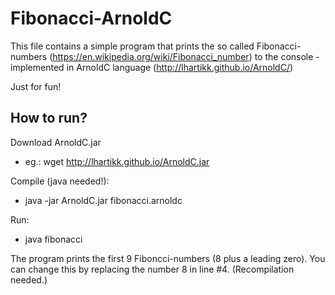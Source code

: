 # Fibonacci-ArnoldC

This file contains a simple program that prints the so called Fibonacci-numbers (https://en.wikipedia.org/wiki/Fibonacci_number) to the console - implemented in ArnoldC language (http://lhartikk.github.io/ArnoldC/)

Just for fun!

## How to run?
Download ArnoldC.jar
- eg.: wget http://lhartikk.github.io/ArnoldC.jar

Compile (java needed!):
- java -jar ArnoldC.jar fibonacci.arnoldc

Run:
- java fibonacci

The program prints the first 9 Fiboncci-numbers (8 plus a leading zero). You can change this by replacing the number 8 in line #4. (Recompilation needed.)
